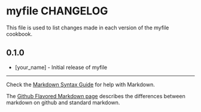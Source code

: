 # myfile CHANGELOG

This file is used to list changes made in each version of the myfile cookbook.

## 0.1.0
- [your_name] - Initial release of myfile

- - -
Check the [Markdown Syntax Guide](http://daringfireball.net/projects/markdown/syntax) for help with Markdown.

The [Github Flavored Markdown page](http://github.github.com/github-flavored-markdown/) describes the differences between markdown on github and standard markdown.
